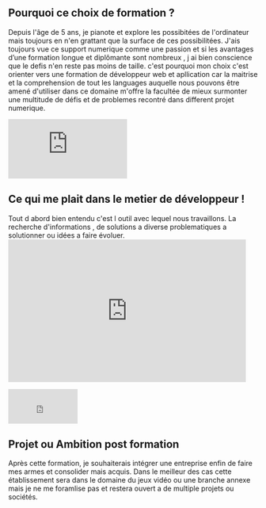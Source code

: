 <h2> Pourquoi ce choix de formation ? </h2>

  <p> 
    Depuis l'âge de 5 ans, je pianote et explore les possibitées de l'ordinateur mais toujours en n'en grattant que la surface de ces possibilitées. J'ais toujours vue ce support numerique comme une passion et si les avantages d’une formation longue et diplômante sont nombreux , j ai bien conscience que le defis n'en reste pas moins de taille. c'est pourquoi mon choix c'est orienter vers une formation de développeur web et apllication car la maitrise et la comprehension de tout les languages auquelle nous pouvons être amené d'utiliser dans ce domaine m'offre la facultée de mieux surmonter une multitude de défis et de problemes recontré dans different projet numerique.
  </p>
  <p>
    <iframe src="https://giphy.com/embed/QqkRs73FlKO52" width="240" height="120" frameBorder="0" class="giphy-embed" allowFullScreen></iframe>
  </p>
  
  
 <h2> Ce qui me plait dans le metier de développeur ! </h2>
   
   <p>
     Tout d abord bien entendu c'est l outil avec lequel nous travaillons. La recherche d'informations , de solutions a diverse problematiques a solutionner ou idées a faire évoluer.  
  <iframe src="https://giphy.com/embed/2juvZoQ3oLa4U" width="480" height="288" frameBorder="0" class="giphy-embed" allowFullScreen></iframe></p>
  <p>
    <iframe width="140" height="70" frameBorder="0" class="giphy-embed" src="https://giphy.com/embed/5Zesu5VPNGJlm"  allowFullScreen></iframe>
  </p>

  <h2> Projet ou Ambition post formation </h2>
    <p>
      Après cette formation, je souhaiterais intégrer une entreprise enfin de faire mes armes et consolider mais acquis. Dans le meilleur des cas cette établissement sera dans le domaine du jeux vidéo ou une branche annexe mais je ne me foramlise pas et restera ouvert a de multiple projets ou sociétés.
    </p>
  
  
